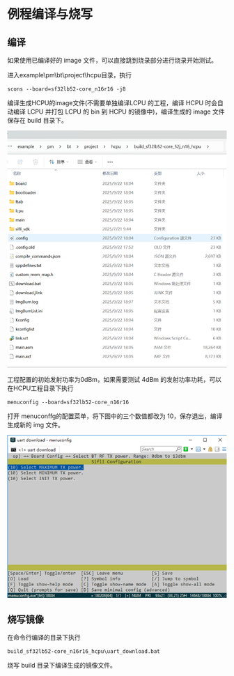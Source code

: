# 例程编译与烧写
## 编译
如果使用已编译好的 image 文件，可以直接跳到烧录部分进行烧录开始测试。

进入example\pm\bt\project\hcpu目录，执行
```
scons --board=sf32lb52-core_n16r16 -j8 
```
编译生成HCPU的image文件(不需要单独编译LCPU 的工程，编译 HCPU 时会自动编译 LCPU 并打包 LCPU 的 bin 到 HCPU 的镜像中)，编译生成的 image 文件保存在 build 目录下。

![](assert/image3.png)

工程配置的初始发射功率为0dBm，如果需要测试 4dBm 的发射功率功耗，可以在HCPU工程目录下执行
```
menuconfig --board=sf32lb52-core_n16r16
```
打开 menuconffg的配置菜单，将下图中的三个数值都改为 10，保存退出，编译生成新的 img 文件。

![](assert/image4.png)

## 烧写镜像
在命令行编译的目录下执行 
```
build_sf32lb52-core_n16r16_hcpu\uart_download.bat 
```
烧写 build 目录下编译生成的镜像文件。
